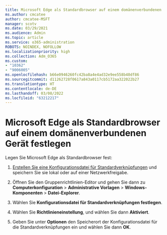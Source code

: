 ```yaml
---
title: Microsoft Edge als Standardbrowser auf einem domänenverbundenen Gerät festlegen
ms.author: cmcatee
author: cmcatee-MSFT
manager: scotv
ms.date: 03/29/2021
ms.audience: Admin
ms.topic: article
ms.service: o365-administration
ROBOTS: NOINDEX, NOFOLLOW
ms.localizationpriority: high
ms.collection: Adm_O365
ms.custom:
- "10362"
- "9006005"
ms.openlocfilehash: b66e0946260fc42ba8a4e4ad32e9ee558b40df86
ms.sourcegitcommit: d11262728f0617a843a0117cb5172aa322022b27
ms.translationtype: HT
ms.contentlocale: de-DE
ms.lasthandoff: 03/08/2022
ms.locfileid: "63212217"
---
```

# <a name="set-microsoft-edge-as-the-default-browser-on-a-domain-joined-device"></a>Microsoft Edge als Standardbrowser auf einem domänenverbundenen Gerät festlegen

Legen Sie Microsoft Edge als Standardbrowser fest: 

1. [Erstellen Sie eine Konfigurationsdatei für Standardverknüpfungen](https://go.microsoft.com/fwlink/?linkid=2132437) und speichern Sie sie lokal oder auf einer Netzwerkfreigabe.

1. Öffnen Sie den Gruppenrichtlinien-Editor und gehen Sie dann zu **Computerkonfiguration** > **Administrative Vorlagen** > **Windows-Komponenten** > **Datei-Explorer**.

1. Wählen Sie **Konfigurationsdatei für Standardverknüpfungen festlegen**.

1. Wählen Sie **Richtlinieneinstellung**, und wählen Sie dann **Aktiviert**.

1. Geben Sie unter **Optionen** den Speicherort der Konfigurationsdatei für die Standardverknüpfungen ein und wählen Sie dann **OK**.
